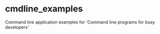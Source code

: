 cmdline_examples
================

Command line application examples for 'Command line programs for busy developers'
